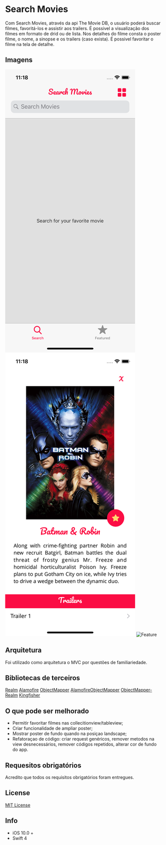 # Search Movies

Com Search Movies, através da api The Movie DB, o usuário poderá buscar filmes, favoritá-los e assistir aos trailers. É possivel a visualização dos filmes em formato de drid ou de lista. Nos detalhes do filme consta o poster filme, o nome, a sinopse e os trailers (caso exista). É possivel favoritar o filme na tela de detalhe.

## Imagens
![Search](https://github.com/nmacambira/SearchMovies/blob/master/Images/Search.png)   ![Detail](https://github.com/nmacambira/SearchMovies/blob/master/Images/Detail.png)   ![Feature](https://github.com/nmacambira/SearchMovies/blob/master/Images/Feature.png)
 
## Arquitetura

Foi utilizado como arquitetura o MVC por questões de familiariedade.

## Bibliotecas de terceiros

[Realm](https://realm.io/docs/swift/latest)
[Alamofire](https://github.com/Alamofire/Alamofire)
[ObjectMapper](https://github.com/Hearst-DD/ObjectMapper)
[AlamofireObjectMapper](https://github.com/tristanhimmelman/AlamofireObjectMapper)
[ObjectMapper-Realm](https://github.com/Jakenberg/ObjectMapper-Realm)
[Kingfisher](https://github.com/onevcat/Kingfisher)

## O que pode ser melhorado

- Permitir favoritar filmes nas collecitionview/tableview;
- Criar funcionalidade de ampliar poster;
- Mostrar poster de fundo quando na posiçao landscape;
- Refatoraçao de código: criar request genéricos, remover metodos na view desnecessários, remover códigos repetidos, alterar cor de fundo do app.

## Requesitos obrigatórios

Acredito que todos os requisitos obrigatórios foram entregues.

## License

[MIT License](https://github.com/nmacambira/SearchMovies/blob/master/LICENSE)

## Info

- iOS 10.0 +
- Swift 4 
